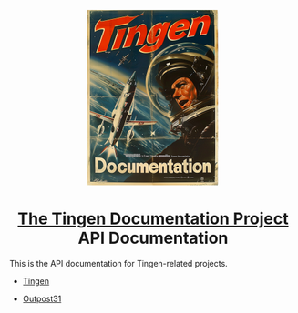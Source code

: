 <!-- u240925 -->

<div align="center">

  ![logo](../.github/Images/Logos/TingenDocumentation-232x308.png)

  <h1>
    <u>The Tingen Documentation Project</u><br>
    API Documentation
  </h1>

</div>

This is the API documentation for Tingen-related projects.

* [Tingen](https://spectrum-health-systems.github.io/Tingen-Documentation/API/Tingen/index.html)

* [Outpost31](https://spectrum-health-systems.github.io/Tingen-Documentation/API/Outpost31/index.html)

<!--
API documentation for the following should be added:

- Tingen DevDeploy

-->